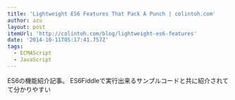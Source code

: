```yaml
---
title: 'Lightweight ES6 Features That Pack A Punch | colintoh.com'
author: azu
layout: post
itemUrl: 'http://colintoh.com/blog/lightweight-es6-features'
date: '2014-10-11T05:17:41.757Z'
tags:
  - ECMAScript
  - JavaScript
---
```

ES6の機能紹介記事。
ES6Fiddleで実行出来るサンプルコードと共に紹介されてて分かりやすい

